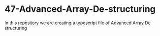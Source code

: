 # 47-Advanced-Array-De-structuring
In this repository we are creating a typescript file of Advanced Array De structuring
